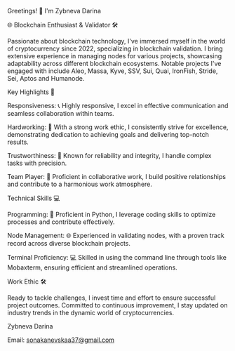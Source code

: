 Greetings! 👋 I'm Zybneva Darina

🌐 Blockchain Enthusiast & Validator 🛠️

Passionate about blockchain technology, I've immersed myself in the world of cryptocurrency since 2022, specializing in blockchain validation. I bring extensive experience in managing nodes for various projects, showcasing adaptability across different blockchain ecosystems. Notable projects I've engaged with include Aleo, Massa, Kyve, SSV, Sui, Quai, IronFish, Stride, Sei, Aptos and Humanode.

Key Highlights 🌟

Responsiveness: 📞 Highly responsive, I excel in effective communication and seamless collaboration within teams.

Hardworking: 💪 With a strong work ethic, I consistently strive for excellence, demonstrating dedication to achieving goals and delivering top-notch results.

Trustworthiness: 🤝 Known for reliability and integrity, I handle complex tasks with precision.

Team Player: 🤹 Proficient in collaborative work, I build positive relationships and contribute to a harmonious work atmosphere.

Technical Skills 💻

Programming: 🐍 Proficient in Python, I leverage coding skills to optimize processes and contribute effectively.

Node Management: 🌐 Experienced in validating nodes, with a proven track record across diverse blockchain projects.

Terminal Proficiency: 💻 Skilled in using the command line through tools like Mobaxterm, ensuring efficient and streamlined operations.

Work Ethic 🛠️

Ready to tackle challenges, I invest time and effort to ensure successful project outcomes. Committed to continuous improvement, I stay updated on industry trends in the dynamic world of cryptocurrencies.

Zybneva Darina

Email: sonakanevskaa37@gmail.com
